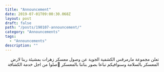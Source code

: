 ```yaml
---
title: "Announcement"
date: 2019-07-01T09:00:30.068Z
layout: post
draft: false
path: "/posts/190107-announcement/"
category: "Announcements"
tags:
  - "Announcements"
description: ""
---
```


<div dir="rtl">

تعلن مجموعة مارمرقس الكشفية الجوية عن وصول معسكر زهرات  بمشيئة ربنا لارض المعسكر بالسلامة وسنوافيكم تباعا بصور بناتنا بالمعسكر 🙏صلوا من اجل خدمة الكشافة

</div>
